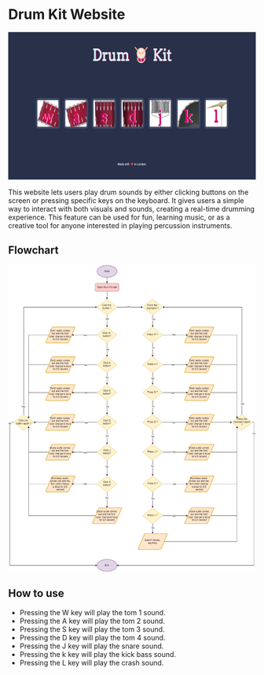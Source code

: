 # Drum Kit Website 

<p align="center">
    <img src="images/Screenshot 2024-09-25 144839.png" height="300px">
</p>

This website lets users play drum sounds by either clicking buttons on the screen or pressing specific keys on the keyboard. It gives users a simple way to interact with both visuals and sounds, creating a real-time drumming experience. This feature can be used for fun, learning music, or as a creative tool for anyone interested in playing percussion instruments.

## Flowchart

<img src="images/Drum-Kit-Web-Flowchart.drawio.png">

## How to use

- Pressing the W key will play the tom 1 sound.
- Pressing the A key will play the tom 2 sound.
- Pressing the S key will play the tom 3 sound.
- Pressing the D key will play the tom 4 sound.
- Pressing the J key will play the snare sound.
- Pressing the k key will play the kick bass sound.
- Pressing the L key will play the crash sound.


